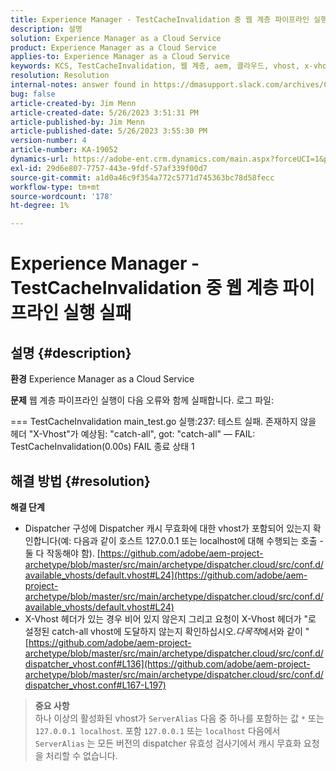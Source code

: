 ```yaml
---
title: Experience Manager - TestCacheInvalidation 중 웹 계층 파이프라인 실행 실패
description: 설명
solution: Experience Manager as a Cloud Service
product: Experience Manager as a Cloud Service
applies-to: Experience Manager as a Cloud Service
keywords: KCS, TestCacheInvalidation, 웹 계층, aem, 클라우드, vhost, x-vhost, 문제 해결, Experience Manager, 파이프라인 실행 실패, 실패
resolution: Resolution
internal-notes: answer found in https://dmasupport.slack.com/archives/C013SBSHPKK/p1645102872540889?thread_ts=1645102277.855389&cid=C013SBSHPKK
bug: false
article-created-by: Jim Menn
article-created-date: 5/26/2023 3:51:31 PM
article-published-by: Jim Menn
article-published-date: 5/26/2023 3:55:30 PM
version-number: 4
article-number: KA-19052
dynamics-url: https://adobe-ent.crm.dynamics.com/main.aspx?forceUCI=1&pagetype=entityrecord&etn=knowledgearticle&id=7a6df82b-ddfb-ed11-8849-6045bd006e5a
exl-id: 29d6e807-7757-443e-9fdf-57af339f00d7
source-git-commit: a1d0a46c9f354a772c5771d745363bc78d58fecc
workflow-type: tm+mt
source-wordcount: '178'
ht-degree: 1%

---
```


# Experience Manager - TestCacheInvalidation 중 웹 계층 파이프라인 실행 실패

## 설명 {#description}


<b>환경</b>
Experience Manager as a Cloud Service

<b>문제</b>
웹 계층 파이프라인 실행이 다음 오류와 함께 실패합니다. 로그 파일:

=== TestCacheInvalidation main_test.go 실행:237: 테스트 실패. 존재하지 않을 헤더 &quot;X-Vhost&quot;가 예상됨: &quot;catch-all&quot;, got: &quot;catch-all&quot; — FAIL: TestCacheInvalidation(0.00s) FAIL 종료 상태 1


## 해결 방법 {#resolution}

<b>해결 단계</b>

- Dispatcher 구성에 Dispatcher 캐시 무효화에 대한 vhost가 포함되어 있는지 확인합니다(예: 다음과 같이 호스트 127.0.0.1 또는 localhost에 대해 수행되는 호출 - 둘 다 작동해야 함). [https://github.com/adobe/aem-project-archetype/blob/master/src/main/archetype/dispatcher.cloud/src/conf.d/available_vhosts/default.vhost#L24](https://github.com/adobe/aem-project-archetype/blob/master/src/main/archetype/dispatcher.cloud/src/conf.d/available_vhosts/default.vhost#L24)
- X-Vhost 헤더가 있는 경우 비어 있지 않은지 그리고 요청이 X-Vhost 헤더가 &quot;로 설정된 catch-all vhost에 도달하지 않는지 확인하십시오.*다목적*&#x200B;에서와 같이 &quot; [https://github.com/adobe/aem-project-archetype/blob/master/src/main/archetype/dispatcher.cloud/src/conf.d/dispatcher_vhost.conf#L136](https://github.com/adobe/aem-project-archetype/blob/master/src/main/archetype/dispatcher.cloud/src/conf.d/dispatcher_vhost.conf#L167-L197)

> **중요 사항**\
> 하나 이상의 활성화된 vhost가 `ServerAlias` 다음 중 하나를 포함하는 값 `*` 또는 `127.0.0.1 localhost`. 포함 `127.0.0.1` 또는 `localhost` 다음에서 `ServerAlias` 는 모든 버전의 dispatcher 유효성 검사기에서 캐시 무효화 요청을 처리할 수 없습니다.

